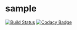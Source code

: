 # sample
[![Build Status](https://travis-ci.org/Nrusinga/sample.svg?branch=master)](https://travis-ci.org/Nrusinga/sample)
[![Codacy Badge](https://api.codacy.com/project/badge/Grade/d81c2c3520e54effa781e5ab2acde87a)](https://www.codacy.com/app/Nrusinga/sample?utm_source=github.com&amp;utm_medium=referral&amp;utm_content=Nrusinga/sample&amp;utm_campaign=Badge_Grade)
